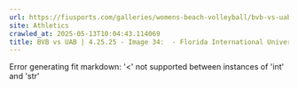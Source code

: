 ```yaml
---
url: https://fiusports.com/galleries/womens-beach-volleyball/bvb-vs-uab-4-25-25/image-34/357/62833
site: Athletics
crawled_at: 2025-05-13T10:04:43.114069
title: BVB vs UAB | 4.25.25 - Image 34:  - Florida International University
---
```


Error generating fit markdown: '<' not supported between instances of 'int' and 'str'